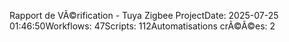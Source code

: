 Rapport de VÃ©rification - Tuya Zigbee ProjectDate: 2025-07-25 01:46:50Workflows: 47Scripts: 112Automatisations crÃ©Ã©es: 2